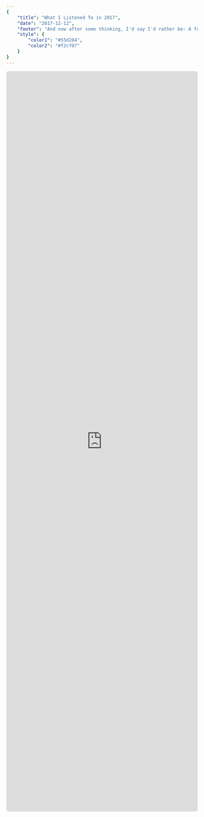```yaml
---
{
    "title": "What I Listened To in 2017",
    "date": "2017-12-12",
    "footer": "And now after some thinking, I'd say I'd rather be: A functioning cog in some great machinery serving something beyond me",
    "style": {
        "color1": "#55d284",
        "color2": "#f2cf07"
    }   
}
---
```


<style>
.circle {
	width: 100%;
	height: 50%;
	-moz-border-radius: 5px;
	-webkit-border-radius: 5px;
	border-radius: 5px;
	overflow:hidden;
	position:relative;
}
</style>
<div class="circle">
  <iframe src="https://open.spotify.com/embed/user/spotify/playlist/37i9dQZF1E9DsLbz0gjxyq" width="100%" height="100%" frameborder="0" allowtransparency="true"></iframe>
</div>
